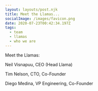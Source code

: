 ```yaml
---
layout: layouts/post.njk
title: Meet the Llamas...
socialImage: /images/favicon.png
date: 2020-07-23T00:42:34.197Z
tags:
  - team
  - llamas
  - who we are
---
```

Meet the Llamas:

Neil Visnapuu, CEO (Head Llama)

Tim Nelson, CTO, Co-Founder 

Diego Medina, VP Engineering, Co-Founder